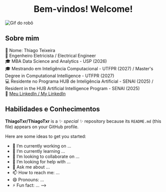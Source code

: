 <center><h1> Bem-vindos! Welcome! </h1></center>

![Gif do robô](https://media0.giphy.com/media/v1.Y2lkPTc5MGI3NjExdzI0Y3ZwMmx4cTF6OHN4ajVqNWRwcnE3b2dtaGUzbDJyaHduZnE2NSZlcD12MV9pbnRlcm5hbF9naWZfYnlfaWQmY3Q9Zw/58OujxlE7e19Mjv0gj/giphy.webp)

## Sobre mim

💁 Nome: Thiago Teixeira <br>
🔌 Engenheiro Eletricista / Electrical Engineer <br>
🎓 MBA Data Science and Analytics - USP (2026) <br>
🎓 Mestrando em Inteligência Computacional - UTFPR (2027) / Master's Degree in Computational Intelligence - UTFPR (2027) <br>
💻 Residente no Programa HUB de Inteligência Artificial - SENAI (2025) / Resident in the HUB Artificial Intelligence Program - SENAI (2025) <br>
🔗 [Meu LinkedIn / My LinkedIn](https://www.linkedin.com/in/thiagotxrsa/)

## Habilidades e Conhecimentos



**ThiagoTxr/ThiagoTxr** is a ✨ _special_ ✨ repository because its `README.md` (this file) appears on your GitHub profile.

Here are some ideas to get you started:

- 🔭 I’m currently working on ...
- 🌱 I’m currently learning ...
- 👯 I’m looking to collaborate on ...
- 🤔 I’m looking for help with ...
- 💬 Ask me about ...
- 📫 How to reach me: ...
- 😄 Pronouns: ...
- ⚡ Fun fact: ...
-->
